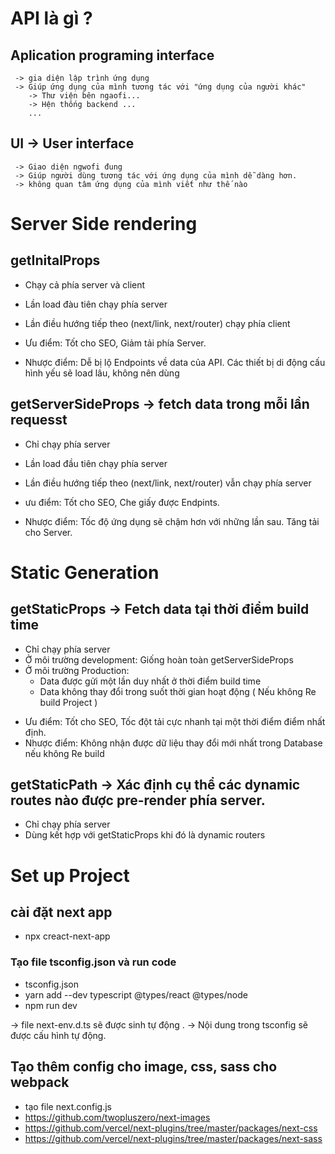 # API là gì ?

## Aplication programing interface

     -> gia diện lập trình ứng dụng
     -> Giúp ứng dụng của mình tương tác với "ứng dụng của người khác"
        -> Thư viện bên ngaofi...
        -> Hện thống backend ...
        ...

## UI -> User interface

     -> Giao diện ngwofi đung
     -> Giúp người dùng tương tác với ứng dụng của mình dễ dàng hơn.
     -> không quan tâm ứng dụng của mình viết như thế nào

# Server Side rendering

## getInitalProps

- Chạy cả phía server và client
- Lần load đàu tiên chạy phía server
- Lần điều hướng tiếp theo (next/link, next/router) chạy phía client

- Ưu điểm: Tốt cho SEO, Giảm tải phía Server.
- Nhược điểm: Dễ bị lộ Endpoints về data của API. Các thiết bị di động cấu hình yếu sẽ load lâu, không nên dùng

## getServerSideProps -> fetch data trong mỗi lần requesst

- Chỉ chạy phía server
- Lần load đầu tiên chạy phía server
- Lần điều hướng tiếp theo (next/link, next/router) vẫn chạy phía server

- ưu điểm: Tốt cho SEO, Che giấy được Endpints.
- Nhược điểm: Tốc độ ứng dụng sẽ chậm hơn với những lần sau. Tăng tải cho Server.

# Static Generation

## getStaticProps -> Fetch data tại thời điểm build time

- Chỉ chạy phía server
- Ở môi trường development: Giống hoàn toàn getServerSideProps
- Ở môi trường Production:
  - Data được gửi một lần duy nhất ở thời điểm build time
  - Data không thay đổi trong suốt thời gian hoạt động ( Nếu không Re build Project )

* Ưu điểm: Tốt cho SEO, Tốc đột tải cực nhanh tại một thời điểm điểm nhất định.
* Nhược điểm:
  Không nhận được dữ liệu thay đổi mới nhất trong Database nếu không Re build

## getStaticPath -> Xác định cụ thể các dynamic routes nào được pre-render phía server.

- Chỉ chạy phía server
- Dùng kết hợp với getStaticProps khi đó là dynamic routers

# Set up Project

## cài đặt next app

- npx creact-next-app

### Tạo file tsconfig.json và run code

- tsconfig.json
- yarn add --dev typescript @types/react @types/node
- npm run dev

-> file next-env.d.ts sẽ được sinh tự động .
-> Nội dung trong tsconfig sẽ được cấu hình tự động.

## Tạo thêm config cho image, css, sass cho webpack

- tạo file next.config.js
- https://github.com/twopluszero/next-images
- https://github.com/vercel/next-plugins/tree/master/packages/next-css
- https://github.com/vercel/next-plugins/tree/master/packages/next-sass

##
